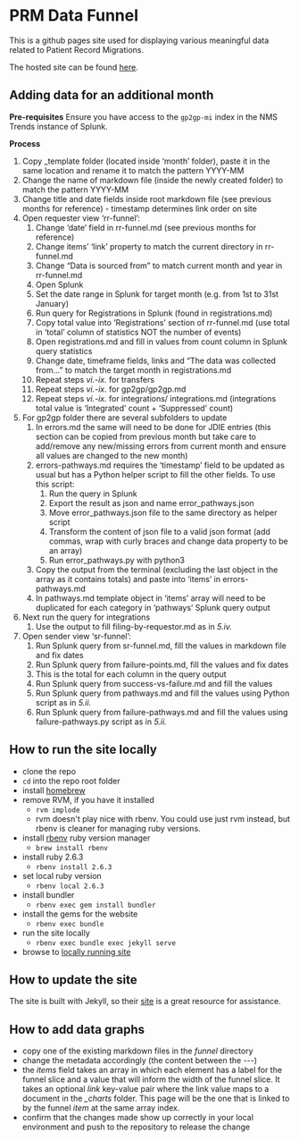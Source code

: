 # PRM Data Funnel

This is a github pages site used for displaying various meaningful data related to Patient Record Migrations.

The hosted site can be found [here](https://nhsconnect.github.io/prm-funnel/).

## Adding data for an additional month

**Pre-requisites**
Ensure you have access to the `gp2gp-mi` index in the NMS Trends instance of Splunk.  

**Process**
1. Copy _template folder (located inside ‘month’ folder), paste it in the same location and rename it to match the pattern YYYY-MM 
2. Change the name of markdown file (inside the newly created folder) to match the pattern YYYY-MM 
3. Change title and date fields inside root markdown file (see previous months for reference) - timestamp determines link order on site 
4. Open requester view ‘rr-funnel’: 
   1. Change ‘date’ field in rr-funnel.md (see previous months for reference) 
   2. Change items’ ‘link’ property to match the current directory in rr-funnel.md 
   3. Change “Data is sourced from” to match current month and year in rr-funnel.md 
   4. Open Splunk 
   5. Set the date range in Splunk for target month (e.g. from 1st to 31st January) 
   6. Run query for Registrations in Splunk (found in registrations.md) 
   7. Copy total value into ‘Registrations’ section of rr-funnel.md (use total in ‘total’ column of statistics NOT the number of events) 
   8. Open registrations.md and fill in values from count column in Splunk query statistics 
   9. Change date, timeframe fields, links and “The data was collected from...” to match the target month in registrations.md 
   10. Repeat steps *vi.-ix.* for transfers 
   11. Repeat steps *vi.-ix.* for gp2gp/gp2gp.md 
   12. Repeat steps *vi.-ix.* for integrations/ integrations.md (integrations total value is ‘Integrated’ count + ‘Suppressed’ count) 
5. For gp2gp folder there are several subfolders to update 
   1. In errors.md the same will need to be done for JDIE entries (this section can be copied from previous month but take care to add/remove any new/missing errors from current month and ensure all values are changed to the new month) 
   2. errors-pathways.md requires the ‘timestamp’ field to be updated as usual but has a Python helper script to fill the other fields. To use this script: 
      1. Run the query in Splunk 
      2. Export the result as json and name error_pathways.json 
      3. Move error_pathways.json file to the same directory as helper script 
      4. Transform the content of json file to a valid json format (add commas, wrap with curly braces and change data property to be an array) 
      5. Run error_pathways.py with python3 
   3. Copy the output from the terminal (excluding the last object in the array as it contains totals) and paste into ‘items’ in errors-pathways.md 
   4. In pathways.md template object in ‘items’ array will need to be duplicated for each category in ‘pathways’ Splunk query output 
6. Next run the query for integrations 
   1. Use the output to fill filing-by-requestor.md as in *5.iv.* 
7. Open sender view ‘sr-funnel’: 
   1. Run Splunk query from sr-funnel.md, fill the values in markdown file and fix dates 
   2. Run Splunk query from failure-points.md, fill the values and fix dates 
   3. This is the total for each column in the query output 
   4. Run Splunk query from success-vs-failure.md and fill the values 
   5. Run Splunk query from pathways.md and fill the values using Python script as in *5.ii.*  
   6. Run Splunk query from failure-pathways.md and fill the values using failure-pathways.py script as in *5.ii.* 

## How to run the site locally

 - clone the repo
 - `cd` into the repo root folder
 - install [homebrew](https://brew.sh)
 - remove RVM, if you have it installed
   - `rvm implode`
   - rvm doesn't play nice with rbenv. You could use just rvm instead, but rbenv is cleaner for managing ruby versions.
 - install [rbenv](https://github.com/rbenv/rbenv) ruby version manager
   - `brew install rbenv`
 - install ruby 2.6.3
   - `rbenv install 2.6.3`
 - set local ruby version
   - `rbenv local 2.6.3`
 - install bundler
   - `rbenv exec gem install bundler`
 - install the gems for the website
   - `rbenv exec bundle`
 - run the site locally
   - `rbenv exec bundle exec jekyll serve`
 - browse to [locally running site](http://127.0.0.1:4000/)

## How to update the site
The site is built with Jekyll, so their [site](https://jekyllrb.com/) is a great resource for assistance.

## How to add data graphs
 - copy one of the existing markdown files in the *funnel* directory
 - change the metadata accordingly (the content between the ---)
 - the *items* field takes an array in which each element has a label for the funnel slice and a value that will inform the width of the funnel slice. It takes an optional *link* key-value pair where the link value maps to a document in the *_charts* folder. This page will be the one that is linked to by the funnel *item* at the same array index.
 - confirm that the changes made show up correctly in your local environment and push to the repository to release the change


